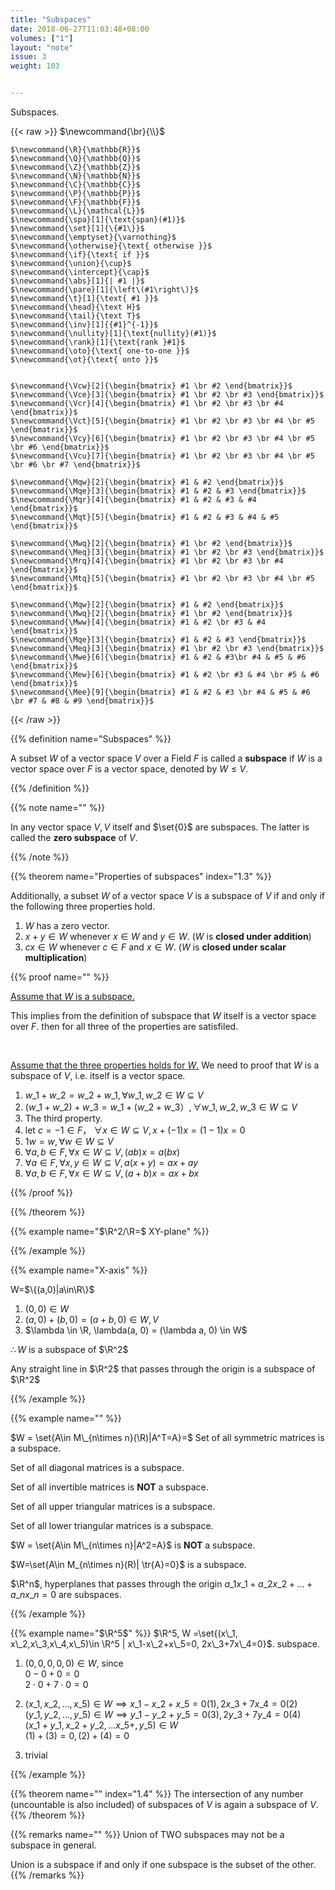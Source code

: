 ```yaml
---
title: "Subspaces"
date: 2018-06-27T11:03:48+08:00
volumes: ["1"]
layout: "note"
issue: 3
weight: 103


---
```


<p class="hide">
  Subspaces.
</p>

<!--more-->

<div class="latex-macros">
  {{< raw >}}
    $\newcommand{\br}{\\}$

    $\newcommand{\R}{\mathbb{R}}$
    $\newcommand{\Q}{\mathbb{Q}}$
    $\newcommand{\Z}{\mathbb{Z}}$
    $\newcommand{\N}{\mathbb{N}}$
    $\newcommand{\C}{\mathbb{C}}$
    $\newcommand{\P}{\mathbb{P}}$
    $\newcommand{\F}{\mathbb{F}}$
    $\newcommand{\L}{\mathcal{L}}$
    $\newcommand{\spa}[1]{\text{span}(#1)}$
    $\newcommand{\set}[1]{\{#1\}}$
    $\newcommand{\emptyset}{\varnothing}$
    $\newcommand{\otherwise}{\text{ otherwise }}$
    $\newcommand{\if}{\text{ if }}$
    $\newcommand{\union}{\cup}$
    $\newcommand{\intercept}{\cap}$
    $\newcommand{\abs}[1]{| #1 |}$
    $\newcommand{\pare}[1]{\left\(#1\right\)}$
    $\newcommand{\t}[1]{\text{ #1 }}$
    $\newcommand{\head}{\text H}$
    $\newcommand{\tail}{\text T}$
    $\newcommand{\inv}[1]{{#1}^{-1}}$
    $\newcommand{\nullity}[1]{\text{nullity}(#1)}$
    $\newcommand{\rank}[1]{\text{rank }#1}$
    $\newcommand{\oto}{\text{ one-to-one }}$
    $\newcommand{\ot}{\text{ onto }}$


    $\newcommand{\Vcw}[2]{\begin{bmatrix} #1 \br #2 \end{bmatrix}}$
    $\newcommand{\Vce}[3]{\begin{bmatrix} #1 \br #2 \br #3 \end{bmatrix}}$
    $\newcommand{\Vcr}[4]{\begin{bmatrix} #1 \br #2 \br #3 \br #4 \end{bmatrix}}$
    $\newcommand{\Vct}[5]{\begin{bmatrix} #1 \br #2 \br #3 \br #4 \br #5 \end{bmatrix}}$
    $\newcommand{\Vcy}[6]{\begin{bmatrix} #1 \br #2 \br #3 \br #4 \br #5 \br #6 \end{bmatrix}}$
    $\newcommand{\Vcu}[7]{\begin{bmatrix} #1 \br #2 \br #3 \br #4 \br #5 \br #6 \br #7 \end{bmatrix}}$

    $\newcommand{\Mqw}[2]{\begin{bmatrix} #1 & #2 \end{bmatrix}}$
    $\newcommand{\Mqe}[3]{\begin{bmatrix} #1 & #2 & #3 \end{bmatrix}}$
    $\newcommand{\Mqr}[4]{\begin{bmatrix} #1 & #2 & #3 & #4 \end{bmatrix}}$
    $\newcommand{\Mqt}[5]{\begin{bmatrix} #1 & #2 & #3 & #4 & #5 \end{bmatrix}}$

    $\newcommand{\Mwq}[2]{\begin{bmatrix} #1 \br #2 \end{bmatrix}}$
    $\newcommand{\Meq}[3]{\begin{bmatrix} #1 \br #2 \br #3 \end{bmatrix}}$
    $\newcommand{\Mrq}[4]{\begin{bmatrix} #1 \br #2 \br #3 \br #4 \end{bmatrix}}$
    $\newcommand{\Mtq}[5]{\begin{bmatrix} #1 \br #2 \br #3 \br #4 \br #5 \end{bmatrix}}$

    $\newcommand{\Mqw}[2]{\begin{bmatrix} #1 & #2 \end{bmatrix}}$
    $\newcommand{\Mwq}[2]{\begin{bmatrix} #1 \br #2 \end{bmatrix}}$
    $\newcommand{\Mww}[4]{\begin{bmatrix} #1 & #2 \br #3 & #4 \end{bmatrix}}$
    $\newcommand{\Mqe}[3]{\begin{bmatrix} #1 & #2 & #3 \end{bmatrix}}$
    $\newcommand{\Meq}[3]{\begin{bmatrix} #1 \br #2 \br #3 \end{bmatrix}}$
    $\newcommand{\Mwe}[6]{\begin{bmatrix} #1 & #2 & #3\br #4 & #5 & #6 \end{bmatrix}}$
    $\newcommand{\Mew}[6]{\begin{bmatrix} #1 & #2 \br #3 & #4 \br #5 & #6 \end{bmatrix}}$
    $\newcommand{\Mee}[9]{\begin{bmatrix} #1 & #2 & #3 \br #4 & #5 & #6 \br #7 & #8 & #9 \end{bmatrix}}$
  {{< /raw >}}
</div>

{{% definition name="Subspaces" %}}

A subset $W$ of a vector space $V$ over a Field $F$ is called a **subspace** if $W$ is a vector space over $F$ is a vector space, denoted by $W \leq V$.

{{% /definition %}}

{{% note name="" %}}

In any vector space $V, V$ itself and $\set{0}$ are subspaces. The latter is called the **zero subspace** of $V$.

{{% /note %}}

{{% theorem name="Properties of subspaces" index="1.3" %}}

Additionally, a subset $W$ of a vector space $V$ is a subspace of $V$ if and only if the following three properties hold.

1. $W$ has a zero vector.
2. $x + y \in W$ whenever $x\in W$ and $y \in W$. ($W$ is **closed under addition**)
3. $cx \in W$ whenever $c \in F$ and $x \in W$. ($W$ is **closed under scalar multiplication**)

{{% proof name="" %}}

<u>Assume that $W$ is a subspace.</u>

This implies from the definition of subspace that $W$ itself is a vector space over $F$. then for all three of the properties are satisfiled.

<br>

<u>Assume that the three properties holds for $W$.</u> We need to proof that $W$ is a subspace of $V$, i.e. itself is a vector space.

1. $w\_1 + w\_2 = w\_2 + w\_1, \forall w\_1, w\_2 \in W \subseteq V$
2. $(w\_1 + w\_2) + w\_3 = w\_1 + (w\_2 + w\_3）, \forall w\_1, w\_2, w\_3 \in W \subseteq V$
3. The third property.
4. let $c= -1 \in F$， $\forall x \in W \subseteq V, x + (-1)x = (1-1) x = 0$
5. $1w=w, \forall w \in W \subseteq V$
6. $\forall a,b \in F, \forall x \in W \subseteq V, (ab)x=a(bx)$
7. $\forall a \in F, \forall x, y\in W \subseteq V, a(x+y)=ax+ay$
8. $\forall a,b \in F, \forall x \in W \subseteq V, (a+b)x = ax+ bx$


{{% /proof %}}

{{% /theorem %}}

{{% example name="$\R^2/\R=$ XY-plane" %}}

{{% /example %}}

{{% example name="X-axis" %}}

W=$\{(a,0)|a\in\R\}$

1. $(0,0)\in W$
2. $(a,0) + (b,0) = (a+b, 0) \in W, V$
3. $\lambda \in \R, \lambda(a, 0) = (\lambda a, 0) \in W$

$\therefore W$ is a subspace of $\R^2$

Any straight line in $\R^2$ that passes through the origin is a subspace of $\R^2$


{{% /example %}}

{{% example name="" %}}

$W = \set{A\in M\_{n\times n}(\R)|A^T=A}=$ Set of all symmetric matrices is a subspace.

Set of all diagonal matrices is a subspace.

Set of all invertible matrices is **NOT** a subspace.

Set of all upper triangular matrices is a subspace.

Set of all lower triangular matrices is a subspace.

$W = \set{A\in M\_{n\times n}|A^2=A}$ is **NOT** a subspace.

$W=\set{A\in M\_{n\times n}\(R\)| \tr{A}=0\}$ is a subspace.

$\R^n$, hyperplanes that passes through the origin $a\_1x\_1+a\_2x\_2+...+a\_nx\_n=0$ are subspaces.

{{% /example %}}

{{% example name="$\R^5$" %}}
$\R^5, W =\set{(x\_1, x\_2,x\_3,x\_4,x\_5)\in \R^5 | x\_1-x\_2+x\_5=0, 2x\_3+7x\_4=0}$. subspace.

1. $(0,0,0,0,0) \in W$, since <br>
$0- 0+0 =0$<br>
$2\cdot0+7\cdot0=0$

2. $(x\_1, x\_2,...,x\_5)\in W \implies x\_1-x\_2+x\_5=0  (1), 2x\_3+7x\_4=0   (2)$<br>
$(y\_1,y\_2,...,y\_5) \in W \implies  y\_1-y\_2+y\_5=0  (3), 2y\_3+7y\_4=0  (4)$<br>
$(x\_1+y\_1,x\_2+y\_2,...x\_5+,y\_5) \in W$<br>
$(1)+(3) = 0, (2)+(4) = 0$
3. trivial

{{% /example %}}

{{% theorem name="" index="1.4" %}}
The intersection of any number (uncountable is also included) of subspaces of $V$ is again a subspace of $V$.
{{% /theorem %}}

{{% remarks name="" %}}
Union of TWO subspaces may not be a subspace in general.

Union is a subspace if and only if one subspace is the subset of the other.
{{% /remarks %}}
